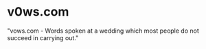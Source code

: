 # v0ws.com
"vows.com - Words spoken at a wedding which most people do not succeed in carrying out."
